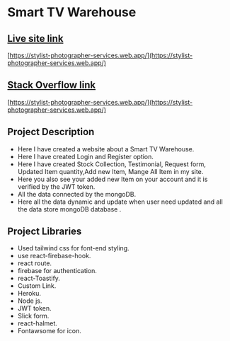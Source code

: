 # Smart TV Warehouse
## [Live site link](https://stylist-photographer-services.web.app/)
[https://stylist-photographer-services.web.app/](https://stylist-photographer-services.web.app/)
## [Stack Overflow link](https://stylist-photographer-services.web.app/)
[https://stylist-photographer-services.web.app/](https://stylist-photographer-services.web.app/)
## Project Description
* Here I have created a website about a Smart TV Warehouse.
* Here I have created Login and Register option.
* Here I have created Stock Collection, Testimonial, Request form, Updated Item quantity,Add new Item, Mange All Item in my site.
* Here you also see your added new Item on your account and it is verified by the JWT token.
* All the data connected by the mongoDB.
* Here all the data dynamic and update when user need updated and all the data store mongoDB database .
## Project Libraries
* Used tailwind css for font-end styling.
* use react-firebase-hook. 
* react route.
* firebase for authentication.
* react-Toastify. 
* Custom Link.
* Heroku.
* Node js.
* JWT token.
* Slick form.
* react-halmet.
* Fontawsome for icon.